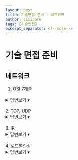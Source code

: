 ```yaml
---
layout: post
title: 기술면접 준비 - 네트워크
author: sisipark
tags: [기술면접]
excerpt_separator: <!--more-->
---
```


# 기술 면접 준비


## 네트워크
<!--more-->

1. OSI 7계층
<details>
  <summary>답변보기 ▾</summary>
  <div markdown="1">
    네트워크에서 통신이 일어나는 과정을 7개 계층으로 나눈 것.
    네트워크 전송 시 데이터 표준을 정리한 것이 OSI 7계층, 이 이론을 실제 실무적으로 사용하는 인터넷 표준이 TCP/IP 4계층
    응용, 표현, 세션, 전송, 네트워크, 데이터링크, 물리 계층의 7단계로 구성. 전송시 이 순서로 전달되고 수신시 그 반대로 패킷 풀어가며 수신.
    전송 시 7->1 계층으로 각각의 층마다 인식할 수 있어야 하는 헤더를 붙임
    수신 시 1->7 게층으로 헤더를 풀어냄.
  </div>
</details>

<br>
2. TCP, UDP
<details>
  <summary>답변보기 ▾</summary>
  <div markdown="1">
    TCP: 신뢰성 높은 프로토콜
    UDP: 빠른 프로토콜

    TCP
    - 네트워크 전송 계층에서 TCP 정보(세그먼트 단위) 붙이는데, 이때 출발지와 목적지 포트 정보, 전송제어, 순서, 검증 정보 등의 정보 붙임(?)
    - 신회성 높은 프로토콜
    - 연결 지향(TCP 3 way handshaking)
    - 데이터 전달 보증
    - 순서 보장

    3 way handshaking
    - 클라이언트에서 syn을 보내고 서버가 이를 받으면 서버 역시 syn과 동시에 ack을 보낸다. 클라이언트는 이에 대해 다시 ack을 보냄으로써 연결 보장
    - syn: synchronize, 연결 요청
    - ack: 요청 수락

    데이터 전달 보증
    - TCP가 붙게 되면 데이터 받았을 때 잘 받았다는 정보 반환

    순서 보장
    - 기본적으로 순서가 다르게 오면 다른 지점부터 다시 보내라고 메시지 보낸다.

    UDP
    비연결형 프로토콜
    전송속도가 빠르다
    주로 스트리밍 서비스에 사용
    1:1, 1:다, 다:다 통신 가능
  </div>
</details>


<br>
3. IP
<details>
  <summary>답변보기 ▾</summary>
  <div markdown="1">
    인터넷에서 데이터 전달 프로토콜

    인터넷 프로토콜 역할
    - 지정한 ip 주소에 데이터 전달
    - 패킷이라는 통신 단위로 데이터 전달

    IP 패킷 정보
    - 출발지 IP, 목적지 IP 등의 정보를 담은 후 인터넷망에 던진다

    인터넷 프로토콜 한계
    - 비신뢰성: IP는 프로토콜일 뿐이고 보낸 데이터의 흐름에 관여하지 않기 때문에 보낸 패킷이 제대로 갔는지 보장하지 않는다.
    - 비연결성
  </div>
</details>


<br>
4. 로드밸런싱
<details>
  <summary>답변보기 ▾</summary>
  <div markdown="1">
    L4 로드밸런싱
    - 전송계층까지만 열어보고 로드밸런싱
    - 포트 기반

    L7 로드밸런싱
    - 전체 계층 다 열어보고 로드밸런싱
    - URL 기반
    - DDOS 예방
  </div>
</details>


















